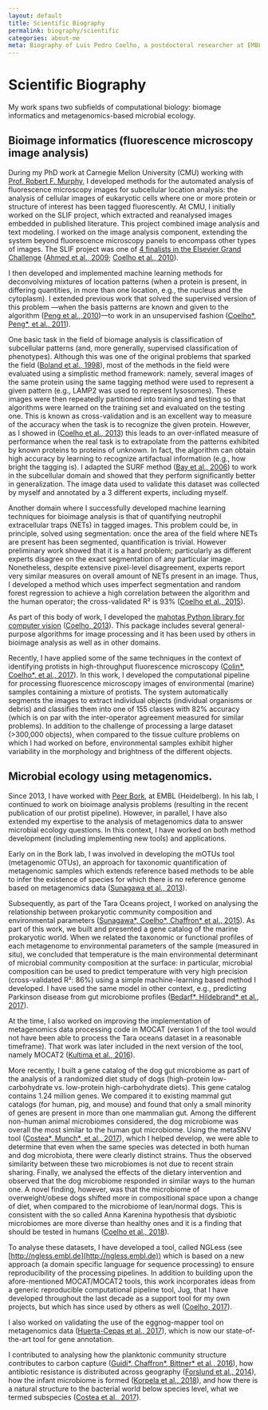 ```yaml
---
layout: default
title: Scientific Biography
permalink: biography/scientific
categories: about-me
meta: Biography of Luis Pedro Coelho, a postdoctoral researcher at EMBL.
---
```


# Scientific Biography

My work spans two subfields of computational biology: biomage informatics and
metagenomics-based microbial ecology.

## Bioimage informatics (fluorescence microscopy image analysis)

During my PhD work at Carnegie Mellon University (CMU) working with [Prof.
Robert F.  Murphy](https://www.andrew.cmu.edu/user/murphy/), I developed
methods for the automated analysis of fluorescence microscopy images for
subcellular location analysis: the analysis of cellular images of eukaryotic
cells where one or more protein or structure of interest has been tagged
fluorescently.  At CMU, I initially worked on the SLIF project, which extracted
and reanalysed images embedded in published literature.  This project combined
image analysis and text modeling. I worked on the image analysis component,
extending the system beyond fluorescence microscopy panels to encompass other
types of images. The SLIF project was one of [4 finalists in the Elsevier Grand
Challenge](https://www.elsevier.com/about/press-releases/corporate/finalists-announced-in-the-elsevier-grand-challenge)
([Ahmed et al., 2009](http://dx.doi.org/10.1016/j.websem.2010.04.002); [Coelho
et al., 2010](https://link.springer.com/chapter/10.1007/978-3-642-13131-8_4)).


I then developed and implemented machine learning methods for deconvolving
mixtures of location patterns (when a protein is present, in differing
quantities, in more than one location, e.g., the nucleus and the cytoplasm). I
extended previous work that solved the supervised version of this problem —when
the basis patterns are known and given to the algorithm ([Peng et al.,
2010](http://www.pnas.org/content/107/7/2944.short))—to work in an unsupervised
fashion ([Coelho*, Peng*, et al., 2011](http://bioinformatics.oxfordjournals.org/cgi/content/abstract/26/12/i7)).

One basic task in the field of biomage analysis is classification of
subcellular patterns (and, more generally, supervised classification of
phenotypes). Although this was one of the original problems that sparked the
field ([Boland et al., 1998](https://www.ncbi.nlm.nih.gov/pubmed/9822349)),
most of the methods in the field were evaluated using a simplistic method
framework: namely, several images of the same protein using the same tagging
method were used to represent a given pattern (e.g., LAMP2 was used to
represent lysosomes). These images were then repeatedly partitioned into
training and testing so that algorithms were learned on the training set and
evaluated on the testing one. This is known as cross-validation and is an
excellent way to measure of the accuracy when the task is to recognize the
given protein. However, as I showed in ([Coelho et al.,
2013](http://dx.doi.org/10.1093/bioinformatics/btt392)) this leads to an
over-inflated measure of performance when the real task
is to extrapolate from the patterns exhibited by known proteins to proteins of
unknown. In fact, the algorithm can obtain high accuracy by learning to
recognize artifactual information (e.g., how bright the tagging is). I adapted
the SURF method ([Bay et al.,
2006](https://link.springer.com/chapter/10.1007/11744023_32)) to work in the
subcellular domain and showed that they perform significantly better in
generalization. The image data used to validate this dataset was collected by
myself and annotated by a 3 different experts, including myself.


Another domain where I successfully developed machine learning techniques for
bioimage analysis is that of quantifying neutrophil extracellular traps (NETs)
in tagged images. This problem could be, in principle, solved using
segmentation: once the area of the field where NETs are present has been
segmented, quantification is trivial. However preliminary work showed that it
is a hard problem; particularly as different experts disagree on the exact
segmentation of any particular image. Nonetheless, despite extensive
pixel-level disagreement, experts report very similar measures on overall
amount of NETs present in an image. Thus, I developed a method which uses
imperfect segmentation and random forest regression to achieve a high
correlation between the algorithm and the human operator; the cross-validated
R² is 93% ([Coelho et al.,
2015](http://doi.org/10.1093/bioinformatics/btv156)).

As part of this body of work, I developed the [mahotas Python library for
computer vision](https://mahotas.readthedocs.io) ([Coelho,
2013](http://dx.doi.org/10.5334/jors.ac)). This package includes several
general-purpose algorithms for image processing and it has been used by others
in bioimage analysis as well as in other domains.

Recently, I have applied some of the same techniques in the context of
identifying protists in high-throughput fluorescence microscopy ([Colin\*,
Coelho\*, et al., 2017](http://doi.org/10.7554/eLife.26066.001)). In this work,
I developed the computational pipeline for processing fluorescence microscopy
images of environmental (marine) samples containing a mixture of protists. The
system automatically segments the images to extract individual objects
(individual organisms or debris) and classifies them into one of 155 classes
with 82% accuracy (which is on par with the inter-operator agreement measured
for similar problems). In addition to the challenge of processing a large
dataset (>300,000 objects), when compared to the tissue culture problems on
which I had worked on before, environmental samples exhibit higher variability
in the morphology and brightness of the different objects.

## Microbial ecology using metagenomics.

Since 2013, I have worked with [Peer
Bork](https://www.embl.de/research/units/scb/bork/), at EMBL (Heidelberg). In
his lab, I continued to work on bioimage analysis problems (resulting in the
recent publication of our protist pipeline). However, in parallel, I have also
extended my expertise to the analysis of metagenomics data to answer microbial
ecology questions. In this context, I have worked on both method development
(including implementing new tools) and applications.

Early on in the Bork lab, I was involved in developing the mOTUs tool
(metagenomic OTUs), an approach for taxonomic quantification of metagenomic
samples which extends reference based methods to be able to infer the existence
of species for which there is no reference genome based on metagenomics data
([Sunagawa et al., 2013](http://dx.doi.org/10.1038/nmeth.2693)).

Subsequently, as part of the Tara Oceans project, I worked on analysing the
relationship between prokaryotic community composition and environmental
parameters ([Sunagawa\*, Coelho\*, Chaffron\* et al.,
2015](http://doi.org/10.1126/science.1261359)). As part of this work, we built
and presented a gene catalog of the marine prokaryotic world. When we related
the taxonomic or functional profiles of each metagenome to environmental
parameters of the sample (measured in situ), we concluded that
temperature is the main environmental determinant of microbial community
composition at the surface: in particular, microbial composition can be used to
predict temperature with very high precision (cross-validated R²: 86%) using a
simple machine-learning based method I developed. I have used the same model in
other context, e.g., predicting Parkinson disease from gut microbiome profiles
([Bedarf\*, Hildebrand\* et al.,
2017](https://doi.org/10.1186/s13073-017-0428-y)).

At the time, I also worked on improving the implementation of metagenomics data
processing code in MOCAT (version 1 of the tool would not have been able to
process the Tara oceans dataset in a reasonable timeframe). That work was later
included in the next version of the tool, namely MOCAT2 ([Kultima et al.,
2016](http://doi.org/10.1093/bioinformatics/btw183)).

More recently, I built a gene catalog of the dog gut microbiome as part of the
analysis of a randomized diet study of dogs (high-protein low-carbohydrate vs.
low-protein high-carbohydrate diets). This gene catalog contains 1.24 million
genes. We compared it to existing mammal gut catalogs (for human, pig, and
mouse) and found that only a small minority of genes are present in more than
one mammalian gut. Among the different non-human animal microbiomes considered,
the dog microbiome was overall the most similar to the human gut microbiome.
Using the metaSNV tool ([Costea\*, Munch\*, et al.,
2017](https://doi.org/10.1371/journal.pone.0182392)), which I helped develop,
we were able to determine that even when the same species was detected in both
human and dog microbiota, there were clearly distinct strains. Thus the
observed similarity between these two microbiomes is not due to recent strain
sharing. Finally, we analysed the effects of the dietary intervention and
observed that the dog microbiome responded in similar ways to the human one. A
novel finding, however, was that the microbiome of overweight/obese dogs
shifted more in compositional space upon a change of diet, when compared to the
microbiome of lean/normal dogs. This is consistent with the so called Anna
Karenina hypothesis that dysbiotic microbiomes are more diverse than healthy
ones and it is a finding that should be tested in humans ([Coelho et al.,
2018](https://doi.org/10.1186/s40168-018-0450-3)).

To analyse these datasets, I have developed a tool, called NGLess (see
[http://ngless.embl.de](http://ngless.embl.de)) which is based on a new
approach (a domain specific language for sequence processing) to ensure
reproducibility of the processing pipelines. In addition to building upon the
afore-mentioned MOCAT/MOCAT2 tools, this work incorporates ideas from a generic
reproducible computational pipeline tool, Jug, that I have developed throughout
the last decade as a support tool for my own projects, but which has since used
by others as well ([Coelho, 2017](http://doi.org/10.5334/jors.161)).

I also worked on validating the use of the eggnog-mapper tool on metagenomics
data ([Huerta-Cepas et al., 2017](https://doi.org/10.1093/molbev/msx148)),
which is now our state-of-the-art tool for gene annotation.

I contributed to analysing how the planktonic community structure contributes
to carbon capture ([Guidi\*, Chaffron\*, Bittner\* et al.,
2016](http://doi.org/10.1038/nature16942)), how antibiotic resistance is
distributed across geography ([Forslund et al.,
2014](http://doi.org/10.1002/bies.201300143)), how the infant microbiome is
formed ([Korpela et al., 2018](https://doi.org/10.1101/gr.233940.117)), and how
there is a natural structure to the bacterial world below species level, what
we termed subspecies ([Costea et al.,
2017](http://doi.org/10.15252/msb.20177589)).

